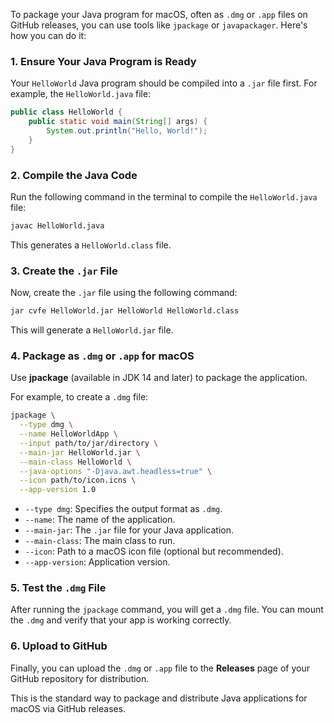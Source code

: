 To package your Java program for macOS, often as `.dmg` or `.app` files on GitHub releases, you can use tools like `jpackage` or `javapackager`. Here's how you can do it:

### 1. Ensure Your Java Program is Ready
Your `HelloWorld` Java program should be compiled into a `.jar` file first. For example, the `HelloWorld.java` file:

```java
public class HelloWorld {
    public static void main(String[] args) {
        System.out.println("Hello, World!");
    }
}
```

### 2. Compile the Java Code
Run the following command in the terminal to compile the `HelloWorld.java` file:

```bash
javac HelloWorld.java
```

This generates a `HelloWorld.class` file.

### 3. Create the `.jar` File
Now, create the `.jar` file using the following command:

```bash
jar cvfe HelloWorld.jar HelloWorld HelloWorld.class
```

This will generate a `HelloWorld.jar` file.

### 4. Package as `.dmg` or `.app` for macOS
Use **jpackage** (available in JDK 14 and later) to package the application.

For example, to create a `.dmg` file:

```bash
jpackage \
  --type dmg \
  --name HelloWorldApp \
  --input path/to/jar/directory \
  --main-jar HelloWorld.jar \
  --main-class HelloWorld \
  --java-options "-Djava.awt.headless=true" \
  --icon path/to/icon.icns \
  --app-version 1.0
```

- `--type dmg`: Specifies the output format as `.dmg`.
- `--name`: The name of the application.
- `--main-jar`: The `.jar` file for your Java application.
- `--main-class`: The main class to run.
- `--icon`: Path to a macOS icon file (optional but recommended).
- `--app-version`: Application version.

### 5. Test the `.dmg` File
After running the `jpackage` command, you will get a `.dmg` file. You can mount the `.dmg` and verify that your app is working correctly.

### 6. Upload to GitHub
Finally, you can upload the `.dmg` or `.app` file to the **Releases** page of your GitHub repository for distribution.

This is the standard way to package and distribute Java applications for macOS via GitHub releases.